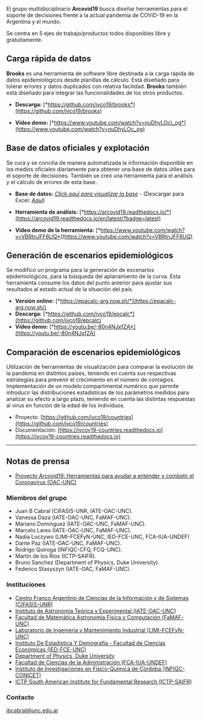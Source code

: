
El grupo multidisciplinario **Arcovid19** busca diseñar herramientas
para el soporte de decisiones frente a la actual pandemia de COVID-19 en
la Argentina y el mundo.

Se centra en 5 ejes de trabajo/productos todos disponibles libre y
gratuitamente.

## Carga rápida de datos 

**Brooks** es una herramienta de software libre destinada a la carga
rápida de datos epidemiológicos desde planillas de cálculo. Está
diseñado para tolerar errores y datos duplicados con relativa facilidad.
**Brooks** también está diseñado para integrar las funcionalidades de
los otros productos.

-   **Descarga:** [*https://github.com/ivco19/brooks*](https://github.com/ivco19/brooks)

-   **Video demo:** [*https://www.youtube.com/watch?v=nuDhyLOc\_og*](https://www.youtube.com/watch?v=nuDhyLOc_og)


## Base de datos oficiales y explotación

Se cura y se concilia de manera automatizada la información disponible
en los medios oficiales diariamente para obtener una base de datos
útiles para el soporte de decisiones. También se creó una herramienta
para el análisis y el cálculo de errores de esta base.

-   **Base de datos:** [*Click aquí para visualizar la base*](https://docs.google.com/spreadsheets/d/e/2PACX-1vTfinng5SDBH9RSJMHJk28dUlW3VVSuvqaBSGzU-fYRTVLCzOkw1MnY17L2tWsSOppHB96fr21Ykbyv/pub) -
    (Descargar para Excel: [*Aquí*](https://github.com/ivco19/libs/raw/master/databases/cases.xlsx))

-   **Herramienta de análisis:**
    [*https://arcovid19.readthedocs.io/*](https://arcovid19.readthedocs.io/en/latest/?badge=latest)

-   **Video demo de la herramienta:**
    [*https://www.youtube.com/watch?v=VBRtnJFF6UQ*](https://www.youtube.com/watch?v=VBRtnJFF6UQ)

## Generación de escenarios epidemiológicos

Se modificó un programa para la generación de escenarios
epidemiológicos, para la búsqueda del aplanamiento de la curva. Esta
herramienta consume los datos del punto anterior para ajustar sus
resultados al estado actual de la situación del país.

-   **Versión online:** [*https://epacalc-arg.now.sh/*](https://epacalc-arg.now.sh/)
-   **Descarga:**
    [*https://github.com/ivco19/epcalc*](https://github.com/ivco19/epcalc)
-   **Video demo:**
    [*https://youtu.be/-80n4NJxfZA*](https://youtu.be/-80n4NJxfZA)


## Comparación de escenarios epidemiológicos

Utilización de herramientas de visualización para comparar la evolución
de la pandemia en distintos países, teniendo en cuenta sus respectivas
estrategias para prevenir el crecimiento en el número de contagios.
Implementación de un modelo compartimental numérico que permite
introducir las distribuciones estadísticas de los parámetros medidos
para analizar su efecto a largo plazo, teniendo en cuenta las distintas
respuestas al virus en función de la edad de los individuos.

- Proyecto: [https://github.com/ivco19/countries](https://github.com/ivco19/countries)
- Documentación: [https://ivcov19-countries.readthedocs.io](https://ivcov19-countries.readthedocs.io)

----

## Notas de prensa

- [Proyecto Arcovid19: Herramientas para ayudar a entender y combatir el Coronavirus (OAC-UNC)](https://oac.unc.edu.ar/2020/04/04/proyecto-arcovid19-herramientas-para-ayudar-a-entender-y-combatir-el-coronavirus/)

### Miembros del grupo

-   Juan B Cabral (CIFASIS-UNR, IATE-OAC-UNC).
-   Vanessa Daza (IATE-OAC-UNC, FaMAF-UNC).
-   Mariano Dominguez (IATE-OAC-UNC, FaMAF-UNC).
-   Marcelo Lares (IATE-OAC-UNC, FaMAF-UNC).
-   Nadia Luczywo (LIMI-FCEFyN-UNC, IED-FCE-UNC, FCA-IUA-UNDEF)
-   Dante Paz (IATE-OAC-UNC, FaMAF-UNC).
-   Rodrigo Quiroga (INFIQC-CFQ, FCQ-UNC).
-   Martín de los Ríos (ICTP-SAIFR).
-   Bruno Sanchez (Department of Physics, Duke University).
-   Federico Stasyszyn (IATE-OAC, FaMAF-UNC).

### Instituciones

-   [Centro Franco Argentino de Ciencias de la Información y de Sistemas (CIFASIS-UNR)](https://www.cifasis-conicet.gov.ar/)
-   [Instituto de Astronomía Teórica y Experimental (IATE-OAC-UNC)](http://iate.oac.uncor.edu/)
-   [Facultad de Matemática Astronomía Física y Computación (FaMAF-UNC)](https://www.famaf.unc.edu.ar/)
-   [Laboratorio de Ingeniería y Mantenimiento Industrial
    (LIMI-FCEFyN-UNC)](https://fcefyn.unc.edu.ar/facultad/secretarias/extension/prosecretaria-de-vinculacion-tecnologica/centro-de-transferencia-y-servicios/centro-de-vinculacion-del-centro-de-asesoramiento-matematico-a-procesos-organizacionales/)
-   [Instituto De Estadística Y Demografía - Facultad de Ciencias Económicas (IED-FCE-UNC)](http://www.eco.unc.edu.ar/instituto-de-estadistica-y-demografia)
-   [Department of Physics, Duke University](https://phy.duke.edu/)
-   [Facultad de Ciencias de la Administración (FCA-IUA-UNDEF)](https://www.iua.edu.ar/)
-   [Instituto de Investigaciones en Físico-Química de Córdoba (INFIQC-CONICET)](http://infiqc-fcq.psi.unc.edu.ar/)
-   [ICTP South American Institute for Fundamental Research (ICTP-SAIFR)](https://www.ictp-saifr.org/)

### Contacto

[jbcabral@unc.edu.ar](jbcabral@unc.edu.ar)
